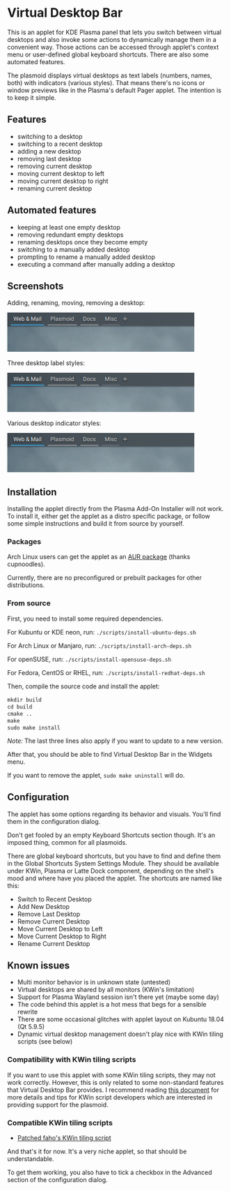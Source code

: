 # Virtual Desktop Bar

This is an applet for KDE Plasma panel that lets you switch between virtual desktops and also invoke some actions to dynamically manage them in a convenient way. Those actions can be accessed through applet's context menu or user-defined global keyboard shortcuts. There are also some automated features.

The plasmoid displays virtual desktops as text labels (numbers, names, both) with indicators (various styles). That means there's no icons or window previews like in the Plasma's default Pager applet. The intention is to keep it simple.

## Features

* switching to a desktop
* switching to a recent desktop
* adding a new desktop
* removing last desktop
* removing current desktop
* moving current desktop to left
* moving current desktop to right
* renaming current desktop

## Automated features

* keeping at least one empty desktop
* removing redundant empty desktops 
* renaming desktops once they become empty
* switching to a manually added desktop
* prompting to rename a manually added desktop
* executing a command after manually adding a desktop

## Screenshots

Adding, renaming, moving, removing a desktop:

![](screenshots/1.gif)

Three desktop label styles:

![](screenshots/2.gif)

Various desktop indicator styles:

![](screenshots/3.gif)

## Installation

Installing the applet directly from the Plasma Add-On Installer will not work. To install it, either get the applet as a distro specific package, or follow some simple instructions and build it from source by yourself.

### Packages

Arch Linux users can get the applet as an [AUR package](https://aur.archlinux.org/packages/plasma5-applets-virtual-desktop-bar-git) (thanks cupnoodles).

Currently, there are no preconfigured or prebuilt packages for other distributions.

### From source

First, you need to install some required dependencies.

For Kubuntu or KDE neon, run: `./scripts/install-ubuntu-deps.sh`

For Arch Linux or Manjaro, run: `./scripts/install-arch-deps.sh`

For openSUSE, run: `./scripts/install-opensuse-deps.sh`

For Fedora, CentOS or RHEL, run: `./scripts/install-redhat-deps.sh`

Then, compile the source code and install the applet:

```
mkdir build
cd build
cmake ..
make
sudo make install
```

_Note:_ The last three lines also apply if you want to update to a new version.

After that, you should be able to find Virtual Desktop Bar in the Widgets menu.

If you want to remove the applet, `sudo make uninstall` will do.

## Configuration

The applet has some options regarding its behavior and visuals. You'll find them in the configuration dialog.

Don't get fooled by an empty Keyboard Shortcuts section though. It's an imposed thing, common for all plasmoids.

There are global keyboard shortcuts, but you have to find and define them in the Global Shortcuts System Settings Module. They should be available under KWin, Plasma or Latte Dock component, depending on the shell's mood and where have you placed the applet. The shortcuts are named like this:
* Switch to Recent Desktop
* Add New Desktop
* Remove Last Desktop
* Remove Current Desktop
* Move Current Desktop to Left
* Move Current Desktop to Right
* Rename Current Desktop

## Known issues

* Multi monitor behavior is in unknown state (untested)
* Virtual desktops are shared by all monitors (KWin's limitation)
* Support for Plasma Wayland session isn't there yet (maybe some day)
* The code behind this applet is a hot mess that begs for a sensible rewrite
* There are some occasional glitches with applet layout on Kubuntu 18.04 (Qt 5.9.5)
* Dynamic virtual desktop management doesn't play nice with KWin tiling scripts (see below)

### Compatibility with KWin tiling scripts

If you want to use this applet with some KWin tiling scripts, they may not work correctly. However, this is only related to some non-standard features that Virtual Desktop Bar provides. I recommend reading [this document](KWIN.md) for more details and tips for KWin script developers which are interested in providing support for the plasmoid.

### Compatible KWin tiling scripts

* [Patched faho's KWin tiling script](https://github.com/wsdfhjxc/kwin-tiling/tree/virtual-desktop-bar)

And that's it for now. It's a very niche applet, so that should be understandable.

To get them working, you also have to tick a checkbox in the Advanced section of the configuration dialog.
